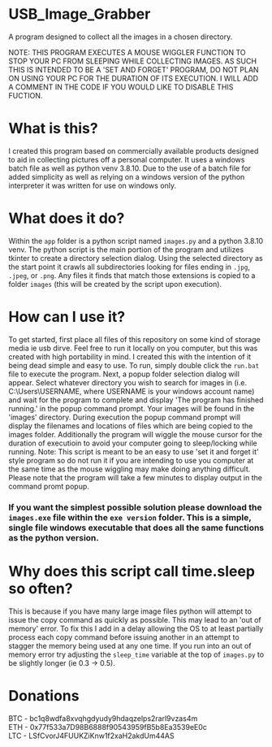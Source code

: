 # USB_Image_Grabber
A program designed to collect all the images in a chosen directory. 

NOTE: THIS PROGRAM EXECUTES A MOUSE WIGGLER FUNCTION TO STOP YOUR PC FROM SLEEPING WHILE COLLECTING IMAGES. AS SUCH THIS IS INTENDED TO BE A 'SET AND FORGET' PROGRAM, DO NOT PLAN ON USING YOUR PC FOR THE DURATION OF ITS EXECUTION. I WILL ADD A COMMENT IN THE CODE IF YOU WOULD LIKE TO DISABLE THIS FUCTION.

# What is this?
I created this program based on commercially available products designed to aid in collecting pictures off a personal computer. It uses a windows batch file as well as python venv 3.8.10. Due to the use of a batch file for added simplicity as well as relying on a windows version of the python interpreter it was written for use on windows only.

# What does it do?
Within the `app` folder is a python script named `images.py` and a python 3.8.10 venv. The python script is the main portion of the program and utilizes tkinter to create a directory selection dialog. Using the selected directory as the start point it crawls all subdirectories looking for files ending in `.jpg`, `.jpeg`, or `.png`. Any files it finds that match those extensions is copied to a folder `images` (this will be created by the script upon execution).

# How can I use it?
To get started, first place all files of this repository on some kind of storage media ie usb dirve. Feel free to run it locally on you computer, but this was created with high portability in mind. I created this with the intention of it being dead simple and easy to use. To run, simply double click the `run.bat` file to execute the program. Next, a popup folder selection dialog will appear. Select whatever directory you wish to search for images in (i.e. C:\Users\USERNAME, where USERNAME is your windows account name) and wait for the program to complete and display 'The program has finished running.' in the popup command prompt. Your images will be found in the 'images' directory. During execution the popup command prompt will display the filenames and locations of files which are being copied to the images folder. Additionally the program will wiggle the mouse cursor for the duration of executioin to avoid your computer going to sleep/locking while running. Note: This script is meant to be an easy to use 'set it and forget it' style program so do not run it if you are intending to use you computer at the same time as the mouse wiggling may make doing anything difficult. Please note that the program will take a few minutes to display output in the command promt popup.
### If you want the simplest possible solution please download the `images.exe` file within the `exe version` folder. This is a simple, single file windows executable that does all the same functions as the python version.

# Why does this script call time.sleep so often?
This is because if you have many large image files python will attempt to issue the copy command as quickly as possible. This may lead to an 'out of memory' error. To fix this I add in a delay allowing the OS to at least partially process each copy command before issuing another in an attempt to stagger the memory being used at any one time. If you run into an out of memory error try adjusting the `sleep_time` variable at the top of `images.py` to be slightly longer (ie 0.3 -> 0.5).

# Donations
BTC - bc1q8wdfa8xvqhgdyudy9hdaqzelps2rarl9vzas4m <br/>
ETH - 0x77f533a7D98B6888f90543959fB5b8Ea3539eE0c <br/>
LTC - LSfCvorJ4FUUKZiKnw1f2xaH2akdUm44AS  <br/>
